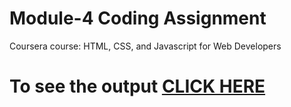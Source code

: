 
# Module-4 Coding Assignment

Coursera course: HTML, CSS, and Javascript for Web Developers

# To see the output [CLICK HERE](https://w3s3dwards.github.io/coursera2/)
